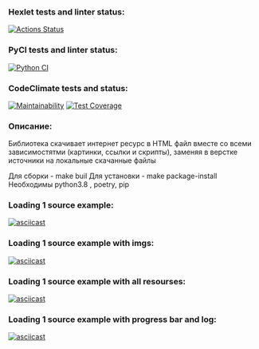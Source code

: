 ### Hexlet tests and linter status:
[![Actions Status](https://github.com/kozenalex/python-project-51/workflows/hexlet-check/badge.svg)](https://github.com/kozenalex/python-project-51/actions)
### PyCI tests and linter status:
[![Python CI](https://github.com/kozenalex/python-project-51/actions/workflows/pyci.yml/badge.svg)](https://github.com/kozenalex/python-project-51/actions/workflows/pyci.yml)
### CodeClimate tests and status:
[![Maintainability](https://api.codeclimate.com/v1/badges/b6fa38ce1bff064a1e3c/maintainability)](https://codeclimate.com/github/kozenalex/python-project-51/maintainability)
[![Test Coverage](https://api.codeclimate.com/v1/badges/b6fa38ce1bff064a1e3c/test_coverage)](https://codeclimate.com/github/kozenalex/python-project-51/test_coverage)

### Описание:
Библиотека скачивает интернет ресурс в HTML файл
вместе со всеми зависимостятми (картинки, ссылки и скрипты),
заменяя в верстке источники на локальные скачанные файлы

Для сборки - make buil
Для установки - make package-install
Необходимы python3.8 , poetry, pip

### Loading 1 source example:
[![asciicast](https://asciinema.org/a/r34227FQvAwXM8MW6cQ1K5h2M.svg)](https://asciinema.org/a/r34227FQvAwXM8MW6cQ1K5h2M)
### Loading 1 source example with imgs:
[![asciicast](https://asciinema.org/a/7YOzHgFxh2PjwmicoXLQtyU4H.svg)](https://asciinema.org/a/7YOzHgFxh2PjwmicoXLQtyU4H)
### Loading 1 source example with all resourses:
[![asciicast](https://asciinema.org/a/7Fi4QRWIE4qHlPIdnofpwZ00q.svg)](https://asciinema.org/a/7Fi4QRWIE4qHlPIdnofpwZ00q)
### Loading 1 source example with progress bar and log:
[![asciicast](https://asciinema.org/a/D8bbrwnkfz179f4mNZvmnlOPF.svg)](https://asciinema.org/a/D8bbrwnkfz179f4mNZvmnlOPF)